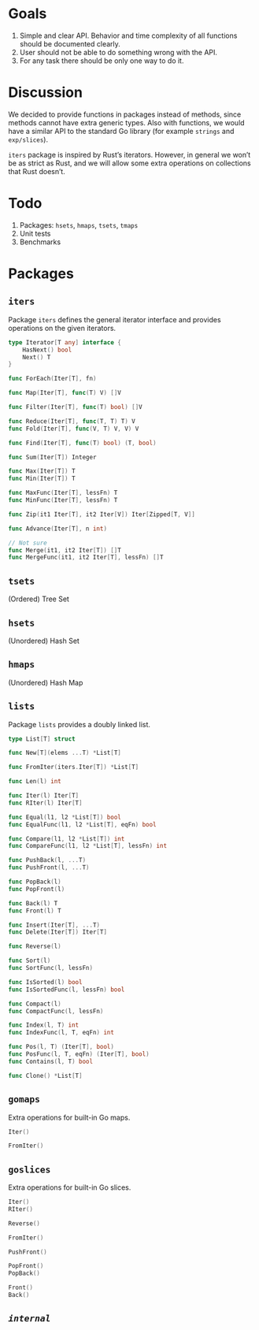# Goals

1. Simple and clear API. Behavior and time complexity of all functions should be
   documented clearly.
2. User should not be able to do something wrong with the API.
3. For any task there should be only one way to do it.

# Discussion

We decided to provide functions in packages instead of methods, since methods
cannot have extra generic types. Also with functions, we would have a similar
API to the standard Go library (for example `strings` and `exp/slices`).

`iters` package is inspired by Rust’s iterators. However, in general we won’t be
as strict as Rust, and we will allow some extra operations on collections that
Rust doesn’t.

# Todo

1. Packages: `hsets`, `hmaps`, `tsets`, `tmaps`
2. Unit tests
3. Benchmarks

# Packages

## `iters`

Package `iters` defines the general iterator interface and provides operations on
the given iterators.

```go
type Iterator[T any] interface {
	HasNext() bool
	Next() T
}

func ForEach(Iter[T], fn)

func Map(Iter[T], func(T) V) []V

func Filter(Iter[T], func(T) bool) []V

func Reduce(Iter[T], func(T, T) T) V
func Fold(Iter[T], func(V, T) V, V) V

func Find(Iter[T], func(T) bool) (T, bool)

func Sum(Iter[T]) Integer

func Max(Iter[T]) T
func Min(Iter[T]) T

func MaxFunc(Iter[T], lessFn) T
func MinFunc(Iter[T], lessFn) T

func Zip(it1 Iter[T], it2 Iter[V]) Iter[Zipped[T, V]]

func Advance(Iter[T], n int)

// Not sure
func Merge(it1, it2 Iter[T]) []T
func MergeFunc(it1, it2 Iter[T], lessFn) []T
```

## `tsets`

(Ordered) Tree Set

## `hsets`

(Unordered) Hash Set

<!--## tmaps-->

<!--[Ordered] Tree Map-->

## `hmaps`

(Unordered) Hash Map

## `lists`

Package `lists` provides a doubly linked list.

```go
type List[T] struct

func New[T](elems ...T) *List[T]

func FromIter(iters.Iter[T]) *List[T]

func Len(l) int

func Iter(l) Iter[T]
func RIter(l) Iter[T]

func Equal(l1, l2 *List[T]) bool
func EqualFunc(l1, l2 *List[T], eqFn) bool

func Compare(l1, l2 *List[T]) int
func CompareFunc(l1, l2 *List[T], lessFn) int

func PushBack(l, ...T)
func PushFront(l, ...T)

func PopBack(l)
func PopFront(l)

func Back(l) T
func Front(l) T

func Insert(Iter[T], ...T)
func Delete(Iter[T]) Iter[T]

func Reverse(l)

func Sort(l)
func SortFunc(l, lessFn)

func IsSorted(l) bool
func IsSortedFunc(l, lessFn) bool

func Compact(l)
func CompactFunc(l, lessFn)

func Index(l, T) int
func IndexFunc(l, T, eqFn) int

func Pos(l, T) (Iter[T], bool)
func PosFunc(l, T, eqFn) (Iter[T], bool)
func Contains(l, T) bool

func Clone() *List[T]
```

## `gomaps`

Extra operations for built-in Go maps.

```go
Iter()

FromIter()
```

## `goslices`

Extra operations for built-in Go slices.

```go
Iter()
RIter()

Reverse()

FromIter()

PushFront()

PopFront()
PopBack()

Front()
Back()
```

## *`internal`*
